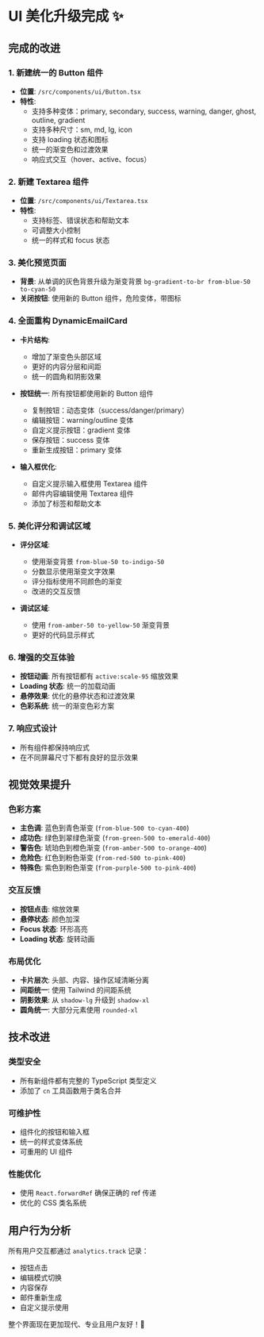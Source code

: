 # UI 美化升级完成 ✨

## 完成的改进

### 1. 新建统一的 Button 组件
- **位置**: `/src/components/ui/Button.tsx`
- **特性**:
  - 支持多种变体：primary, secondary, success, warning, danger, ghost, outline, gradient
  - 支持多种尺寸：sm, md, lg, icon
  - 支持 loading 状态和图标
  - 统一的渐变色和过渡效果
  - 响应式交互（hover、active、focus）

### 2. 新建 Textarea 组件
- **位置**: `/src/components/ui/Textarea.tsx`
- **特性**:
  - 支持标签、错误状态和帮助文本
  - 可调整大小控制
  - 统一的样式和 focus 状态

### 3. 美化预览页面
- **背景**: 从单调的灰色背景升级为渐变背景 `bg-gradient-to-br from-blue-50 to-cyan-50`
- **关闭按钮**: 使用新的 Button 组件，危险变体，带图标

### 4. 全面重构 DynamicEmailCard
- **卡片结构**:
  - 增加了渐变色头部区域
  - 更好的内容分层和间距
  - 统一的圆角和阴影效果

- **按钮统一**: 所有按钮都使用新的 Button 组件
  - 复制按钮：动态变体（success/danger/primary）
  - 编辑按钮：warning/outline 变体
  - 自定义提示按钮：gradient 变体
  - 保存按钮：success 变体
  - 重新生成按钮：primary 变体

- **输入框优化**:
  - 自定义提示输入框使用 Textarea 组件
  - 邮件内容编辑使用 Textarea 组件
  - 添加了标签和帮助文本

### 5. 美化评分和调试区域
- **评分区域**:
  - 使用渐变背景 `from-blue-50 to-indigo-50`
  - 分数显示使用渐变文字效果
  - 评分指标使用不同颜色的渐变
  - 改进的交互反馈

- **调试区域**:
  - 使用 `from-amber-50 to-yellow-50` 渐变背景
  - 更好的代码显示样式

### 6. 增强的交互体验
- **按钮动画**: 所有按钮都有 `active:scale-95` 缩放效果
- **Loading 状态**: 统一的加载动画
- **悬停效果**: 优化的悬停状态和过渡效果
- **色彩系统**: 统一的渐变色彩方案

### 7. 响应式设计
- 所有组件都保持响应式
- 在不同屏幕尺寸下都有良好的显示效果

## 视觉效果提升

### 色彩方案
- **主色调**: 蓝色到青色渐变 (`from-blue-500 to-cyan-400`)
- **成功色**: 绿色到翠绿色渐变 (`from-green-500 to-emerald-400`)
- **警告色**: 琥珀色到橙色渐变 (`from-amber-500 to-orange-400`)
- **危险色**: 红色到粉色渐变 (`from-red-500 to-pink-400`)
- **特殊色**: 紫色到粉色渐变 (`from-purple-500 to-pink-400`)

### 交互反馈
- **按钮点击**: 缩放效果
- **悬停状态**: 颜色加深
- **Focus 状态**: 环形高亮
- **Loading 状态**: 旋转动画

### 布局优化
- **卡片层次**: 头部、内容、操作区域清晰分离
- **间距统一**: 使用 Tailwind 的间距系统
- **阴影效果**: 从 `shadow-lg` 升级到 `shadow-xl`
- **圆角统一**: 大部分元素使用 `rounded-xl`

## 技术改进

### 类型安全
- 所有新组件都有完整的 TypeScript 类型定义
- 添加了 `cn` 工具函数用于类名合并

### 可维护性
- 组件化的按钮和输入框
- 统一的样式变体系统
- 可重用的 UI 组件

### 性能优化
- 使用 `React.forwardRef` 确保正确的 ref 传递
- 优化的 CSS 类名系统

## 用户行为分析
所有用户交互都通过 `analytics.track` 记录：
- 按钮点击
- 编辑模式切换
- 内容保存
- 邮件重新生成
- 自定义提示使用

整个界面现在更加现代、专业且用户友好！🎉
